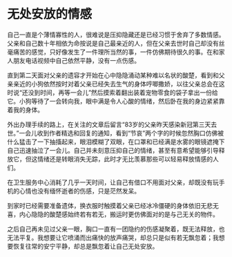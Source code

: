 # 无处安放的情感


自己一直是个薄情寡性的人，很难说是压抑隐藏还是已经习惯于舍弃了多数情感。父亲和自己数十年相依为命按说是自己最亲近的人，但在父亲去世时自己却没有丝毫痛苦的感觉，只好像发生了一件理所当然的事，一件仿佛期待很久的事。在和家人朋友电话视频中自己依然平静，没有一点伤感。

直到第二天面对父亲的遗容才开始在心中隐隐涌动某种难以名状的酸楚，看到和父亲亲近的小狗依然按时对着父亲已经失去生气的身体哼唧撒娇，以往父亲总会在这时说“还没到时间，再等一会儿”然后摸索着翻出装着宠物零食的袋子拿出一份给它。小狗等待了一会转向我，眼中满是令人心酸的情绪，然后卧在我的身边紧紧靠着我的身体。

外出办理手续的路上，在关注的文章后留言“83岁的父亲昨天感染新冠第三天去世。”一会儿收到作者精选和回复的通知，看到“节哀”两个字的时候忽然胸口仿佛被什么猛击了一下抽搐起来，眼泪模糊了双眼，在口罩和已经满是水雾的眼镜遮掩下自己迅速抽泣了一会儿。自己并未刻意压抑自己的情绪，甚至有意希望能够引导释放它，但这情绪还是转眼消失无踪，此时才无比羡慕那些可以轻易释放情感的人们。

在卫生服务中心消耗了几乎一天时间，让自己有借口不用面对父亲，却既没有玩手机的心情也没有缅怀逝者的伤感，只是茫然发呆。

到家时已经需要准备遗体，换衣服时触摸着父亲已经冰冷僵硬的身体依旧无悲无喜，内心隐隐的酸楚感始终若有若无，搬运时更仿佛面对的是与己无关的物件。

之后自己再未见过父亲一眼，胸口一直有一团隐约的伤感凝聚着，既无法释放，也无法平复。我想要让它喷涌而出痛快的放声痛哭，却总只是似有若无飘忽着；我想要恢复往常的安宁平静，却总是飘忽着让自己无处安放。
